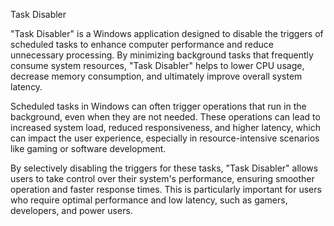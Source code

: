 Task Disabler

"Task Disabler" is a Windows application designed to disable the triggers of scheduled tasks to enhance computer performance and reduce unnecessary processing. By minimizing background tasks that frequently consume system resources, "Task Disabler" helps to lower CPU usage, decrease memory consumption, and ultimately improve overall system latency.

Scheduled tasks in Windows can often trigger operations that run in the background, even when they are not needed. These operations can lead to increased system load, reduced responsiveness, and higher latency, which can impact the user experience, especially in resource-intensive scenarios like gaming or software development.

By selectively disabling the triggers for these tasks, "Task Disabler" allows users to take control over their system's performance, ensuring smoother operation and faster response times. This is particularly important for users who require optimal performance and low latency, such as gamers, developers, and power users.
